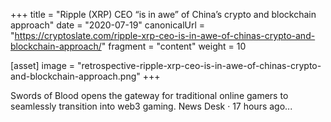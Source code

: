 +++
title = "Ripple (XRP) CEO “is in awe” of China’s crypto and blockchain approach"
date = "2020-07-19"
canonicalUrl = "https://cryptoslate.com/ripple-xrp-ceo-is-in-awe-of-chinas-crypto-and-blockchain-approach/"
fragment = "content"
weight = 10

[asset]
    image = "retrospective-ripple-xrp-ceo-is-in-awe-of-chinas-crypto-and-blockchain-approach.png"
+++

Swords of Blood opens the gateway for traditional online gamers to 
seamlessly transition into web3 gaming. News Desk · 17 hours ago...
